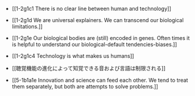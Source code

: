 - [[1-2g1c1 There is no clear line between human and technology]]

- [[1-2g1d We are universal explainers. We can transcend our biological limitations.]]
- [[1-2g1e Our biological bodies are (still) encoded in genes. Often times it is helpful to understand our biological-default tendencies-biases.]]

- [[1-2g1c4 Technology is what makes us humans]]
- [[聴覚機能の進化によって知覚できる音および言語は制限される]]
- [[5-1b1a1e Innovation and science can feed each other. We tend to treat them separately, but both are attempts to solve problems.]]

